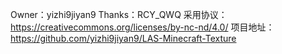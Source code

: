 Owner：yizhi9jiyan9 
Thanks：RCY_QWQ
采用协议： https://creativecommons.org/licenses/by-nc-nd/4.0/
项目地址：https://github.com/yizhi9jiyan9/LAS-Minecraft-Texture